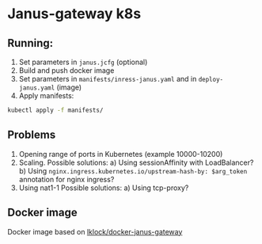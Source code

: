 # Janus-gateway k8s

## Running:

1. Set parameters in ```janus.jcfg``` (optional)
2. Build and push docker image
3. Set parameters in ```manifests/inress-janus.yaml``` and in ```deploy-janus.yaml``` (image)
4. Apply manifests:

```bash
kubectl apply -f manifests/
```

## Problems

1. Opening range of ports in Kubernetes (example 10000-10200)
2. Scaling. 
	Possible solutions:
		a) Using sessionAffinity with LoadBalancer?
		b) Using ```nginx.ingress.kubernetes.io/upstream-hash-by: $arg_token``` annotation for nginx ingress?
3. Using nat1-1
	Possible solutions:
		a) Using tcp-proxy?


## Docker image

Docker image based on [lklock/docker-janus-gateway](https://github.com/lklock/docker-janus-gateway)